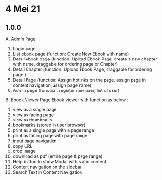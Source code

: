 # 4 Mei 21
## 1.0.0
A. Admin Page
1. Login page
2. List ebook page (function: Create New Ebook with name)
3. Detail ebook page (function: Upload Ebook Page, create a new chapter with name, draggable for ordering page or Chapter)
4. Detail Chapter (function: Upload Ebook Page, draggable for ordering page )
5. Detail Page (function: Assign hotlinks on the page, assign page in content navigation, assign page name)
6. Admin page (function: register new user, list of user)

B. Ebook Viewer Page
Ebook viewer with function as below :
1. view as a single page
2. view as facing page
3. view as thumbnails
4. bookmarks (stored in user browser)
5. print as a single page with a page range
6. print as facing page with page range
7. input page navigation
8. copy URL
9. crop image
10. download as pdf (entire page & page range)
11. Help button to show Modal with static content
12. Content navigation on the sidebar
13. Search Text in Content Navigation

